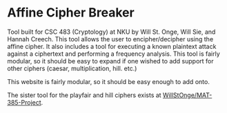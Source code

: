 # Affine Cipher Breaker

Tool built for CSC 483 (Cryptology) at NKU by Will St. Onge, Will Sie, and Hannah Creech. This tool allows the user to encipher/decipher using the affine cipher. 
It also includes a tool for executing a known plaintext attack against a ciphertext and performing a frequency analysis. This tool is fairly modular, so it should be
easy to expand if one wished to add support for other ciphers (caesar, multiplication, hill. etc.)

This website is fairly modular, so it should be easy enough to add onto.

The sister tool for the playfair and hill ciphers exists at [WillStOnge/MAT-385-Project](https://github.com/WillStOnge/MAT-385-Project).

